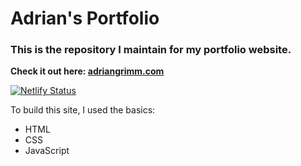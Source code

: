 # Adrian's Portfolio


### This is the repository I maintain for my portfolio website.


**Check it out here: [adriangrimm.com](https://adriangrimm.com)**

[![Netlify Status](https://api.netlify.com/api/v1/badges/39b0f638-31ec-4352-8bef-2e2b8e772cd4/deploy-status)](https://app.netlify.com/sites/dazzling-ride-0633e9/deploys)

To build this site, I used the basics:

- HTML
- CSS
- JavaScript
